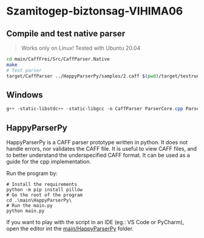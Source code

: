 # Szamitogep-biztonsag-VIHIMA06

## Compile and test native parser

> Works only on Linux! Tested with Ubuntu 20.04

```bash
cd main/CaffFrei/Src/CaffParser.Native
make
# Test parser
target/CaffParser ../HappyParserPy/samples/2.caff $(pwd)/target/testrun
```

## Windows

```PowerShell
g++ -static-libstdc++ -static-libgcc -o CaffParser ParserCore.cpp ParserCore.h Common.h Caff.h Caff.cpp Main.cpp Main.h
```

## HappyParserPy

HappyParserPy is a CAFF parser prototype written in python. It does not handle errors, nor validates the CAFF file. It is useful to view CAFF files, and to better understand the underspecified CAFF format. It can be used as a guide for the cpp implementation.

Run the program by:

```PS
# Install the requirements
python -m pip install pillow
# Go the root of the program
cd .\main\HappyParserPy\
# Run the main.py
python main.py
```

If you want to play with the script in an IDE (eg.: VS Code or PyCharm), open the editor int the [main/HappyParserPy](main/HappyParserPy) folder.
